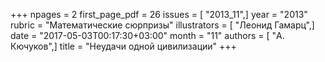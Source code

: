 +++
npages = 2
first_page_pdf = 26
issues = [ "2013_11",]
year = "2013"
rubric = "Математические сюрпризы"
illustrators = [ "Леонид Гамарц",]
date = "2017-05-03T00:17:30+03:00"
month = "11"
authors = [ "А. Кючуков",]
title = "Неудачи одной цивилизации"
+++
